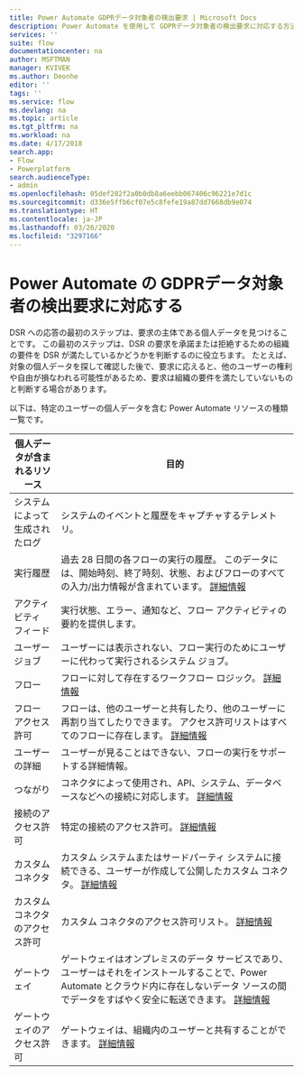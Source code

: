```yaml
---
title: Power Automate GDPRデータ対象者の検出要求 | Microsoft Docs
description: Power Automate を使用して GDPRデータ対象者の検出要求に対応する方法を説明します。
services: ''
suite: flow
documentationcenter: na
author: MSFTMAN
manager: KVIVEK
ms.author: Deonhe
editor: ''
tags: ''
ms.service: flow
ms.devlang: na
ms.topic: article
ms.tgt_pltfrm: na
ms.workload: na
ms.date: 4/17/2018
search.app:
- Flow
- Powerplatform
search.audienceType:
- admin
ms.openlocfilehash: 05def202f2a0b0db8a6eebb067406c96221e7d1c
ms.sourcegitcommit: d336e5ffb6cf07e5c8fefe19a87dd7668db9e074
ms.translationtype: HT
ms.contentlocale: ja-JP
ms.lasthandoff: 03/26/2020
ms.locfileid: "3297166"
---
```

# <a name="responding-to-gdpr-data-subject-discovery-requests-for-power-automate"></a>Power Automate の GDPRデータ対象者の検出要求に対応する


DSR への応答の最初のステップは、要求の主体である個人データを見つけることです。 この最初のステップは、DSR の要求を承諾または拒絶するための組織の要件を DSR が満たしているかどうかを判断するのに役立ちます。 たとえば、対象の個人データを探して確認した後で、要求に応えると、他のユーザーの権利や自由が損なわれる可能性があるため、要求は組織の要件を満たしていないものと判断する場合があります。

以下は、特定のユーザーの個人データを含む Power Automate リソースの種類一覧です。

|**個人データが含まれるリソース**|**目的**|
|-----|-----|
|システムによって生成されたログ|システムのイベントと履歴をキャプチャするテレメトリ。|
|実行履歴|過去 28 日間の各フローの実行の履歴。 このデータには、開始時刻、終了時刻、状態、およびフローのすべての入力/出力情報が含まれています。 [詳細情報](https://flow.microsoft.com/blog/download-history-recurrence/)|
|アクティビティ フィード| 実行状態、エラー、通知など、フロー アクティビティの要約を提供します。|
|ユーザー ジョブ|ユーザーには表示されない、フロー実行のためにユーザーに代わって実行されるシステム ジョブ。|
|フロー|フローに対して存在するワークフロー ロジック。 [詳細情報](https://docs.microsoft.com/flow/get-started-logic-flow)|
|フロー アクセス許可|フローは、他のユーザーと共有したり、他のユーザーに再割り当てしたりできます。 アクセス許可リストはすべてのフローに存在します。 [詳細情報](https://docs.microsoft.com/flow/frequently-asked-questions#can-i-share-the-flows-i-create)|
|ユーザーの詳細|ユーザーが見ることはできない、フローの実行をサポートする詳細情報。|
|つながり|コネクタによって使用され、API、システム、データベースなどへの接続に対応します。 [詳細情報](https://docs.microsoft.com/flow/add-manage-connections)|
|接続のアクセス許可|特定の接続のアクセス許可。 [詳細情報](https://docs.microsoft.com/flow/add-manage-connections)|
|カスタム コネクタ|カスタム システムまたはサードパーティ システムに接続できる、ユーザーが作成して公開したカスタム コネクタ。 [詳細情報](https://docs.microsoft.com/connectors/custom-connectors/)|
|カスタム コネクタのアクセス許可|カスタム コネクタのアクセス許可リスト。 [詳細情報](https://docs.microsoft.com/connectors/custom-connectors/share)|
|ゲートウェイ|ゲートウェイはオンプレミスのデータ サービスであり、ユーザーはそれをインストールすることで、Power Automate とクラウド内に存在しないデータ ソースの間でデータをすばやく安全に転送できます。 [詳細情報](https://docs.microsoft.com/flow/gateway-manage)|
|ゲートウェイのアクセス許可|ゲートウェイは、組織内のユーザーと共有することができます。 [詳細情報](https://go.microsoft.com/fwlink/?linkid=872249)|
